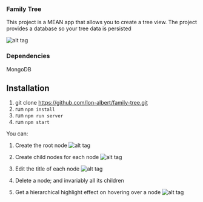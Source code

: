 ### Family Tree

This project is a MEAN app that allows you to create a tree view.
The project provides a database so your tree data is persisted

![alt tag](https://raw.githubusercontent.com/lon-albert/family-tree/master/src/assets/basic_view.png)

### Dependencies
MongoDB

## Installation
1. git clone https://github.com/lon-albert/family-tree.git
2. run `npm install`
3. run `npm run server`
3. run `npm start`

You can:

1. Create the root node
![alt tag](https://raw.githubusercontent.com/lon-albert/family-tree/master/src/assets/patriach_view.png)

2. Create child nodes for each node
![alt tag](https://raw.githubusercontent.com/lon-albert/family-tree/master/src/assets/new_view.png)

3. Edit the title of each node
![alt tag](https://raw.githubusercontent.com/lon-albert/family-tree/master/src/assets/edit_view.png)

4. Delete a node; and invariably all its children

5. Get a hierarchical highlight effect on hovering over a node
![alt tag](https://raw.githubusercontent.com/lon-albert/family-tree/master/src/assets/hover_view.png)
